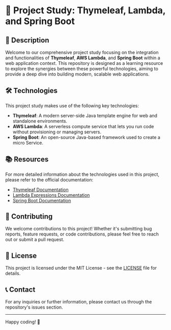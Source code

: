 # 🌱 Project Study: Thymeleaf, Lambda, and Spring Boot

## 📖 Description

Welcome to our comprehensive project study focusing on the integration and functionalities of **Thymeleaf**, **AWS Lambda**, and **Spring Boot** within a web application context. This repository is designed as a learning resource to explore the synergies between these powerful technologies, aiming to provide a deep dive into building modern, scalable web applications.


## 🛠️ Technologies

This project study makes use of the following key technologies:

- **Thymeleaf**: A modern server-side Java template engine for web and standalone environments.
- **AWS Lambda**: A serverless compute service that lets you run code without provisioning or managing servers.
- **Spring Boot**: An open-source Java-based framework used to create a micro Service.

## 📚 Resources

For more detailed information about the technologies used in this project, please refer to the official documentation:

- [Thymeleaf Documentation](https://www.thymeleaf.org/documentation.html)
- [Lambda Expressions Documentation](https://docs.oracle.com/javase/tutorial/java/javaOO/lambdaexpressions.html)
- [Spring Boot Documentation](https://spring.io/projects/spring-boot)

## 🤝 Contributing

We welcome contributions to this project! Whether it's submitting bug reports, feature requests, or code contributions, please feel free to reach out or submit a pull request.

## 📄 License

This project is licensed under the MIT License - see the [LICENSE](LICENSE) file for details.

## 📞 Contact

For any inquiries or further information, please contact us through the repository's issues section.

---

Happy coding! 🎉